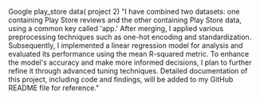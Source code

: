 Google play_store data( project 2)
"I have combined two datasets: one containing Play Store reviews and the other containing Play Store data, using a common key called 'app.' After merging, I applied various preprocessing techniques such as one-hot encoding and standardization. Subsequently, I implemented a linear regression model for analysis and evaluated its performance using the mean R-squared metric. To enhance the model's accuracy and make more informed decisions, I plan to further refine it through advanced tuning techniques. Detailed documentation of this project, including code and findings, will be added to my GitHub README file for reference."
